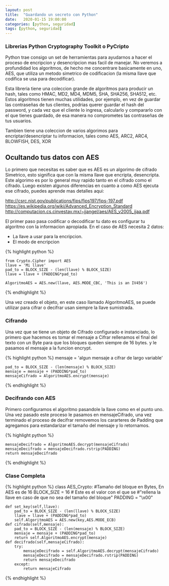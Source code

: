 ```yaml
---
layout: post
title:  "Guardando un secreto con Python"
date:   2020-01-15 19:00:00
categories: [python, seguridad]
tags: [python, seguridad]
---
```


### Librerias Python Cryptography Toolkit o PyCripto

Python trae consigo un set de herramientas para ayudarnos a hacer el proceso de encripcion y desencripcion mas facil de manejar. No veremos a profundidad los algoritmos, de hecho me concentrare basicamente en uno, AES, que utiliza un metodo simetrico de codificacion (la misma llave que codifica se usa para decodificar).

Esta libreria tiene una coleccion grande de algoritmos para producir un hash, tales como HMAC, MD2, MD4, MDM5, SHA, SHA256, SHA512, etc. Estos algoritmos tienen muchas utilidades, por ejemplo, en vez de guardar las contraseñas de tus clientes, podrias querer guardar el hash del password, y cada vez que el cliente lo ingresa, calcularlo y compararlo con el que tienes guardado, de esa manera no comprometes las contraseñas de tus usuarios.

Tambien tiene una coleccion de varios algorimos para encriptar/desencriptar tu informacion, tales como AES, ARC2, ARC4, BLOWFISH, DES, XOR

## Ocultando tus datos con AES

Lo primero que necesitas es saber que es AES es un algorimo de cifrado Simetrico, esto significa que con la misma llave que encripta, desencripta. Este algorimo es por lo general muy rapido tanto en el cifrado como el cifrado. Luego existen algunos diferencias en cuanto a como AES ejecuta ese cifrado, puedes aprende mas detalles aqui: 

http://csrc.nist.gov/publications/fips/fips197/fips-197.pdf
https://es.wikipedia.org/wiki/Advanced_Encryption_Standard
http://computacion.cs.cinvestav.mx/~jjangel/aes/AES_v2005_jjaa.pdf

El primer paso pasa codificar o decodificar tu dato es configurar tu algoritmo con la informacion apropiada. En el caso de AES necesita 2 datos:

- La llave a usar para la encripcion.
- El modo de encripcion 

{% highlight python %}

	from Crypto.Cipher import AES
	llave = 'Mi llave'
	pad_to = BLOCK_SIZE - (len(llave) % BLOCK_SIZE)
	llave = llave + (PADDING*pad_to)

	AlgoritmoAES = AES.new(llave, AES.MODE_CBC, 'This is an IV456')

{% endhighlight %}

Una vez creado el objeto, en este caso llamado AlgoritmoAES, se puede utilizar para cifrar o decifrar usan siempre la llave sumistrada.

### Cifrando

Una vez que se tiene un objeto de Cifrado configurado e instanciado, lo primero que hacemos es tomar el mensaje a Cifrar rellenamos el final del texto con un Byte para que los bloques queden siempre de 16 bytes. y le pasamos el mensaje a la funcion encrypt.

{% highlight python %}
	mensaje = 'algun mensaje a cifrar de largo variable'

	pad_to = BLOCK_SIZE - (len(mensaje) % BLOCK_SIZE)
	mensaje = mensaje + (PADDING*pad_to)
	mensajeCifrado = AlgoritmoAES.encrypt(mensaje)

{% endhighlight %}


### Decifrando con AES

Primero configuramos el algoritmo pasandole la llave como en el punto uno. Una vez pasado este proceso le pasamos en mensajeCifrado, una vez terminado el proceso de decifrar removemos los cararteres de Padding que agregamos para estandarizar el tamaño del mensaje y lo retornamos.

{% highlight python %}

	mensajeDecifrado = AlgoritmoAES.decrypt(mensajeCifrado)
	mensajeDecifrado = mensajeDecifrado.rstrip(PADDING)
	return mensajeDecifrado

{% endhighlight %}

### Clase Completa

{% highlight python %}
class AES_Crypto:
	#Tamaño del bloque en Bytes, En AES es de 16
	BLOCK_SIZE = 16
	# Este es el valor con el que se 
	#"rellena la llave en caso de que no sea del tamaño del bloque"
	PADDING = "\x00"	

	def set_key(self,llave):
		pad_to = BLOCK_SIZE - (len(llave) % BLOCK_SIZE)
		llave = llave + (PADDING*pad_to)
		self.AlgoritmoAES = AES.new(key,AES.MODE_ECB)
	def cifrado(self,mensaje):
		pad_to = BLOCK_SIZE - (len(mensaje) % BLOCK_SIZE)
		mensaje = mensaje + (PADDING*pad_to)
		return self.AlgoritmoAES.encrypt(mensaje)
	def decifrado(self,mensajeCifrado):
		try:
			mensajeDecifrado = self.AlgoritmoAES.decrypt(mensajeCifrado)
			mensajeDecifrado = mensajeDecifrado.rstrip(PADDING)
			return mensajeDecifrado
		except:
			return mensajeCifrado	
{% endhighlight %}